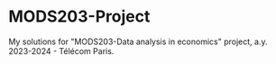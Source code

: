 # MODS203-Project
My solutions for "MODS203-Data analysis in economics" project, a.y. 2023-2024 - Télécom Paris.

